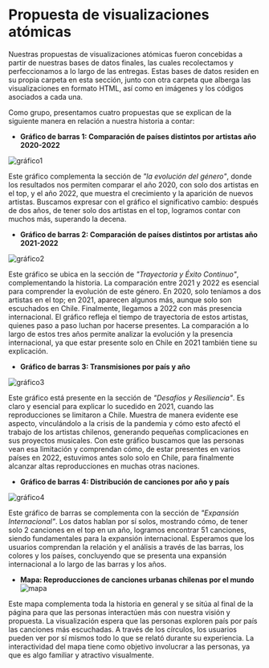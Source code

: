 # Propuesta de visualizaciones atómicas 

Nuestras propuestas de visualizaciones atómicas fueron concebidas a partir de nuestras bases de datos finales, las cuales recolectamos y perfeccionamos a lo largo de las entregas. Estas bases de datos residen en su propia carpeta en esta sección, junto con otra carpeta que alberga las visualizaciones en formato HTML, así como en imágenes y los códigos asociados a cada una.

Como grupo, presentamos cuatro propuestas que se explican de la siguiente manera en relación a nuestra historia a contar:

* __Gráfico de barras 1: Comparación de países distintos por artistas año 2020-2022__

![gráfico1](https://github.com/MartinaNunez/Proyecto_Musica_Urbana/blob/main/Entrega_05/Propuesta_visualizaciones_atomicas/Imagenes/gr%C3%A1ficojuan1.png?raw=true) 

Este gráfico complementa la sección de _"la evolución del género"_, donde los resultados nos permiten comparar el año 2020, con solo dos artistas en el top, y el año 2022, que muestra el crecimiento y la aparición de nuevos artistas. Buscamos expresar con el gráfico el significativo cambio: después de dos años, de tener solo dos artistas en el top, logramos contar con muchos más, superando la decena.
* __Gráfico de barras 2: Comparación de países distintos por artistas año 2021-2022__

![gráfico2](https://github.com/MartinaNunez/Proyecto_Musica_Urbana/blob/main/Entrega_05/Propuesta_visualizaciones_atomicas/Imagenes/gr%C3%A1ficojuan2.png?raw=true) 

Este gráfico se ubica en la sección de _"Trayectoria y Éxito Continuo"_, complementando la historia. La comparación entre 2021 y 2022 es esencial para comprender la evolución de este género. En 2020, solo teníamos a dos artistas en el top; en 2021, aparecen algunos más, aunque solo son escuchados en Chile. Finalmente, llegamos a 2022 con más presencia internacional. El gráfico refleja el tiempo de trayectoria de estos artistas, quienes paso a paso luchan por hacerse presentes. La comparación a lo largo de estos tres años permite analizar la evolución y la presencia internacional, ya que estar presente solo en Chile en 2021 también tiene su explicación.
* __Gráfico de barras 3: Transmisiones por país y año__

![gráfico3](https://github.com/MartinaNunez/Proyecto_Musica_Urbana/blob/main/Entrega_05/Propuesta_visualizaciones_atomicas/Imagenes/gr%C3%A1ficomartina.png?raw=true) 

Este gráfico está presente en la sección de _"Desafíos y Resiliencia"_. Es claro y esencial para explicar lo sucedido en 2021, cuando las reproducciones se limitaron a Chile. Muestra de manera evidente ese aspecto, vinculándolo a la crisis de la pandemia y cómo esto afectó el trabajo de los artistas chilenos, generando pequeñas complicaciones en sus proyectos musicales. Con este gráfico buscamos que las personas vean esa limitación y comprendan cómo, de estar presentes en varios países en 2022, estuvimos antes solo solo en Chile, para finalmente alcanzar altas reproducciones en muchas otras naciones.
* __Gráfico de barras 4: Distribución de canciones por año y país__

![gráfico4](https://github.com/MartinaNunez/Proyecto_Musica_Urbana/blob/main/Entrega_05/Propuesta_visualizaciones_atomicas/Imagenes/gr%C3%A1ficojuan3.png?raw=true) 

Este gráfico de barras se complementa con la sección de _"Expansión Internacional"_. Los datos hablan por sí solos, mostrando cómo, de tener solo 2 canciones en el top en un año, logramos encontrar 51 canciones, siendo fundamentales para la expansión internacional. Esperamos que los usuarios comprendan la relación y el análisis a través de las barras, los colores y los países, concluyendo que se presenta una expansión internacional a lo largo de las barras y los años.
* __Mapa: Reproducciones de canciones urbanas chilenas por el mundo__
![mapa](https://github.com/MartinaNunez/Proyecto_Musica_Urbana/blob/main/Entrega_05/Propuesta_visualizaciones_atomicas/Imagenes/gr%C3%A1ficojorge.png?raw=true) 

Este mapa complementa toda la historia en general y se sitúa al final de la página para que las personas interactúen más con nuestra visión y propuesta. La visualización espera que las personas exploren país por país las canciones más escuchadas. A través de los círculos, los usuarios pueden ver por sí mismos todo lo que se relató durante su experiencia. La interactividad del mapa tiene como objetivo involucrar a las personas, ya que es algo familiar y atractivo visualmente.
